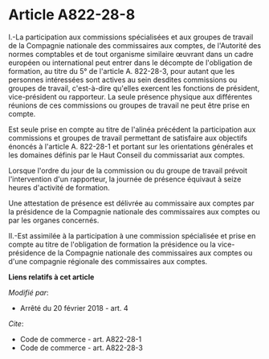 # Article A822-28-8

I.-La participation aux commissions spécialisées et aux groupes de travail de la Compagnie nationale des commissaires aux
comptes, de l'Autorité des normes comptables et de tout organisme similaire œuvrant dans un cadre européen ou international
peut entrer dans le décompte de l'obligation de formation, au titre du 5° de l'article A. 822-28-3, pour autant que les
personnes intéressées sont actives au sein desdites commissions ou groupes de travail, c'est-à-dire qu'elles exercent les
fonctions de président, vice-président ou rapporteur. La seule présence physique aux différentes réunions de ces commissions
ou groupes de travail ne peut être prise en compte. 

Est seule prise en compte au titre de l'alinéa précédent la participation aux commissions et groupes de travail permettant de
satisfaire aux objectifs énoncés à l'article A. 822-28-1 et portant sur les orientations générales et les domaines définis
par le Haut Conseil du commissariat aux comptes. 

Lorsque l'ordre du jour de la commission ou du groupe de travail prévoit l'intervention d'un rapporteur, la journée de
présence équivaut à seize heures d'activité de formation. 

Une attestation de présence est délivrée au commissaire aux comptes par la présidence de la Compagnie nationale des
commissaires aux comptes ou par les organes concernés. 

II.-Est assimilée à la participation à une commission spécialisée et prise en compte au titre de l'obligation de formation la
présidence ou la vice-présidence de la Compagnie nationale des commissaires aux comptes ou d'une compagnie régionale des
commissaires aux comptes.

**Liens relatifs à cet article**

_Modifié par_:

  - Arrêté du 20 février 2018 - art. 4

_Cite_:

  - Code de commerce - art. A822-28-1
  - Code de commerce - art. A822-28-3
